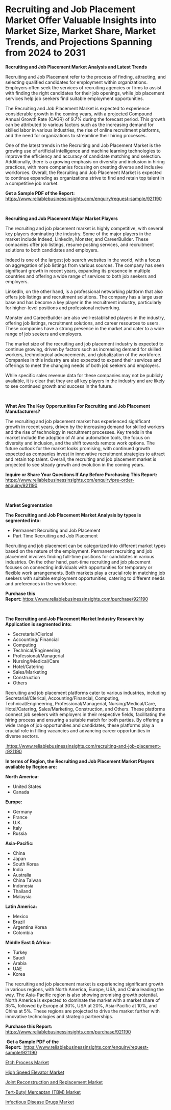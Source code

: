 <p><h1>Recruiting and Job Placement Market Offer Valuable Insights into Market Size, Market Share, Market Trends, and Projections Spanning from 2024 to 2031</h1></p><p><strong>Recruiting and Job Placement Market Analysis and Latest Trends</strong></p>
<p><p>Recruiting and Job Placement refer to the process of finding, attracting, and selecting qualified candidates for employment within organizations. Employers often seek the services of recruiting agencies or firms to assist with finding the right candidates for their job openings, while job placement services help job seekers find suitable employment opportunities.</p><p>The Recruiting and Job Placement Market is expected to experience considerable growth in the coming years, with a projected Compound Annual Growth Rate (CAGR) of 9.7% during the forecast period. This growth can be attributed to various factors such as the increasing demand for skilled labor in various industries, the rise of online recruitment platforms, and the need for organizations to streamline their hiring processes.</p><p>One of the latest trends in the Recruiting and Job Placement Market is the growing use of artificial intelligence and machine learning technologies to improve the efficiency and accuracy of candidate matching and selection. Additionally, there is a growing emphasis on diversity and inclusion in hiring practices, with more companies focusing on creating diverse and inclusive workforces. Overall, the Recruiting and Job Placement Market is expected to continue expanding as organizations strive to find and retain top talent in a competitive job market.</p></p>
<p><strong>Get a Sample PDF of the Report:&nbsp;</strong> <a href="https://www.reliablebusinessinsights.com/enquiry/request-sample/921190">https://www.reliablebusinessinsights.com/enquiry/request-sample/921190</a></p>
<p>&nbsp;</p>
<p><strong>Recruiting and Job Placement Major Market Players</strong></p>
<p><p>The recruiting and job placement market is highly competitive, with several key players dominating the industry. Some of the major players in the market include Indeed, LinkedIn, Monster, and CareerBuilder. These companies offer job listings, resume posting services, and recruitment solutions to both candidates and employers.</p><p>Indeed is one of the largest job search websites in the world, with a focus on aggregation of job listings from various sources. The company has seen significant growth in recent years, expanding its presence in multiple countries and offering a wide range of services to both job seekers and employers.</p><p>LinkedIn, on the other hand, is a professional networking platform that also offers job listings and recruitment solutions. The company has a large user base and has become a key player in the recruitment industry, particularly for higher-level positions and professional networking.</p><p>Monster and CareerBuilder are also well-established players in the industry, offering job listings, recruitment solutions, and career resources to users. These companies have a strong presence in the market and cater to a wide range of job seekers and employers.</p><p>The market size of the recruiting and job placement industry is expected to continue growing, driven by factors such as increasing demand for skilled workers, technological advancements, and globalization of the workforce. Companies in this industry are also expected to expand their services and offerings to meet the changing needs of both job seekers and employers.</p><p>While specific sales revenue data for these companies may not be publicly available, it is clear that they are all key players in the industry and are likely to see continued growth and success in the future.</p></p>
<p>&nbsp;</p>
<p><strong>What Are The Key Opportunities For Recruiting and Job Placement Manufacturers?</strong></p>
<p><p>The recruiting and job placement market has experienced significant growth in recent years, driven by the increasing demand for skilled workers and the rise of technology in recruitment processes. Key trends in the market include the adoption of AI and automation tools, the focus on diversity and inclusion, and the shift towards remote work options. The future outlook for the market looks promising, with continued growth expected as companies invest in innovative recruitment strategies to attract and retain top talent. Overall, the recruiting and job placement market is projected to see steady growth and evolution in the coming years.</p></p>
<p><strong>Inquire or Share Your Questions If Any Before Purchasing This Report:</strong> <a href="https://www.reliablebusinessinsights.com/enquiry/pre-order-enquiry/921190">https://www.reliablebusinessinsights.com/enquiry/pre-order-enquiry/921190</a></p>
<p>&nbsp;</p>
<p><strong>Market Segmentation</strong></p>
<p><strong>The Recruiting and Job Placement Market Analysis by types is segmented into:</strong></p>
<p><ul><li>Permanent Recruiting and Job Placement</li><li>Part Time Recruiting and Job Placement</li></ul></p>
<p><p>Recruiting and job placement can be categorized into different market types based on the nature of the employment. Permanent recruiting and job placement involves finding full-time positions for candidates in various industries. On the other hand, part-time recruiting and job placement focuses on connecting individuals with opportunities for temporary or flexible work arrangements. Both markets play a crucial role in matching job seekers with suitable employment opportunities, catering to different needs and preferences in the workforce.</p></p>
<p><strong>Purchase this Report:&nbsp;</strong><a href="https://www.reliablebusinessinsights.com/purchase/921190">https://www.reliablebusinessinsights.com/purchase/921190</a></p>
<p>&nbsp;</p>
<p><strong>The Recruiting and Job Placement Market Industry Research by Application is segmented into:</strong></p>
<p><ul><li>Secretarial/Clerical</li><li>Accounting/ Financial</li><li>Computing</li><li>Technical/Engineering</li><li>Professional/Managerial</li><li>Nursing/Medical/Care</li><li>Hotel/Catering</li><li>Sales/Marketing</li><li>Construction</li><li>Others</li></ul></p>
<p><p>Recruiting and job placement platforms cater to various industries, including Secretarial/Clerical, Accounting/Financial, Computing, Technical/Engineering, Professional/Managerial, Nursing/Medical/Care, Hotel/Catering, Sales/Marketing, Construction, and Others. These platforms connect job seekers with employers in their respective fields, facilitating the hiring process and ensuring a suitable match for both parties. By offering a wide range of job opportunities and candidates, these platforms play a crucial role in filling vacancies and advancing career opportunities in diverse sectors.</p></p>
<p><a href="https://www.reliablebusinessinsights.com/recruiting-and-job-placement-r921190">&nbsp;https://www.reliablebusinessinsights.com/recruiting-and-job-placement-r921190</a></p>
<p><strong>In terms of Region, the Recruiting and Job Placement Market Players available by Region are:</strong></p>
<p>
    <p> <strong> North America: </strong>
        <ul>
            <li>United States</li>
            <li>Canada</li>
        </ul>
        </p> 
    <p> <strong> Europe: </strong>
        <ul>
            <li>Germany</li>
            <li>France</li>
            <li>U.K.</li>
            <li>Italy</li>
            <li>Russia</li>
        </ul>
        </p> 
    <p> <strong> Asia-Pacific: </strong>
        <ul>
            <li>China</li>
            <li>Japan</li>
            <li>South Korea</li>
            <li>India</li>
            <li>Australia</li>
            <li>China Taiwan</li>
            <li>Indonesia</li>
            <li>Thailand</li>
            <li>Malaysia</li>
        </ul>
        </p> 
    <p> <strong> Latin America: </strong>
        <ul>
            <li>Mexico</li>
            <li>Brazil</li>
            <li>Argentina Korea</li>
            <li>Colombia</li>
        </ul>
        </p> 
    <p> <strong> Middle East & Africa: </strong>
        <ul>
            <li>Turkey</li>
            <li>Saudi</li>
            <li>Arabia</li>
            <li>UAE</li>
            <li>Korea</li>
        </ul>
    </p>
    </p>
<p><p>The recruiting and job placement market is experiencing significant growth in various regions, with North America, Europe, USA, and China leading the way. The Asia-Pacific region is also showing promising growth potential. North America is expected to dominate the market with a market share of 35%, followed by Europe at 30%, USA at 20%, Asia-Pacific at 10%, and China at 5%. These regions are projected to drive the market further with innovative technologies and strategic partnerships.</p></p>
<p><strong>Purchase this Report: </strong><a href="https://www.reliablebusinessinsights.com/purchase/921190">https://www.reliablebusinessinsights.com/purchase/921190</a></p>
<p>&nbsp;<strong>Get a Sample PDF of the Report:&nbsp;&nbsp;</strong><a href="https://www.reliablebusinessinsights.com/enquiry/request-sample/921190">https://www.reliablebusinessinsights.com/enquiry/request-sample/921190</a></p>
<p><strong></strong></p>
<p><p><a href="https://github.com/qndifksd5/Market-Research-Report-List-1/blob/main/etch-process-market.md">Etch Process Market</a></p><p><a href="https://github.com/JameTravis/Market-Research-Report-List-6/blob/main/high-speed-elevator-market.md">High Speed Elevator Market</a></p><p><a href="https://github.com/ksleyeze/Market-Research-Report-List-1/blob/main/joint-reconstruction-and-replacement-market.md">Joint Reconstruction and Replacement Market</a></p><p><a href="https://www.linkedin.com/pulse/tert-butyl-mercaptan-tbm-market-size-share-trends-analysis-4j7ef?trackingId=4WgfeV5GTXOQkgOTYD1iVg%3D%3D">Tert-Butyl Mercaptan (TBM) Market</a></p><p><a href="https://github.com/dylanObrien626/Market-Research-Report-List-1/blob/main/infectious-disease-drugs-market.md">Infectious Disease Drugs Market</a></p></p>
